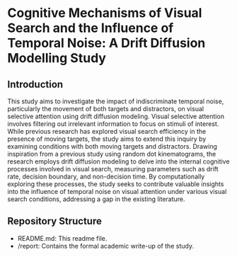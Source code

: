 # Cognitive Mechanisms of Visual Search and the Influence of Temporal Noise: A Drift Diffusion Modelling Study

## Introduction

This study aims to investigate the impact of indiscriminate temporal noise, particularly the movement of both targets and distractors, on visual selective attention using drift diffusion modeling. Visual selective attention involves filtering out irrelevant information to focus on stimuli of interest. While previous research has explored visual search efficiency in the presence of moving targets, the study aims to extend this inquiry by examining conditions with both moving targets and distractors. Drawing inspiration from a previous study using random dot kinematograms, the research employs drift diffusion modeling to delve into the internal cognitive processes involved in visual search, measuring parameters such as drift rate, decision boundary, and non-decision time. By computationally exploring these processes, the study seeks to contribute valuable insights into the influence of temporal noise on visual attention under various visual search conditions, addressing a gap in the existing literature.

## Repository Structure
- README.md: This readme file.
- /report: Contains the formal academic write-up of the study.
